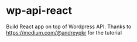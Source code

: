 # wp-api-react
Build React app on top of Wordpress API. Thanks to https://medium.com/@andreypkr for the tutorial
